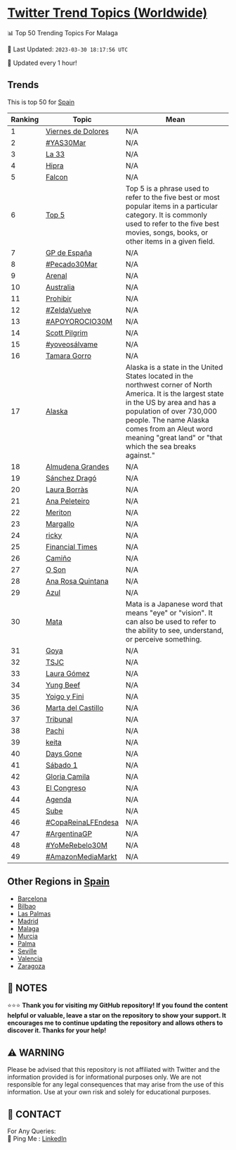 [Twitter Trend Topics (Worldwide)](https://github.com/ErcinDedeoglu/Twitter-Trend-Topics)
==========


📊 Top 50 Trending Topics For Malaga

📆 Last Updated: `2023-03-30 18:17:56 UTC`

🔧 Updated every 1 hour!


## Trends

This is top 50 for [Spain](</Spain>)

| Ranking | Topic | Mean |
| ------- | ------------ | ------------ |
| 1 | [Viernes de Dolores](http://twitter.com/search?q=Viernes+de+Dolores) | N/A |
| 2 | [#YAS30Mar](http://twitter.com/search?q=%23YAS30Mar) | N/A |
| 3 | [La 33](http://twitter.com/search?q=La+33) | N/A |
| 4 | [Hipra](http://twitter.com/search?q=Hipra) | N/A |
| 5 | [Falcon](http://twitter.com/search?q=Falcon) | N/A |
| 6 | [Top 5](http://twitter.com/search?q=Top+5) | Top 5 is a phrase used to refer to the five best or most popular items in a particular category. It is commonly used to refer to the five best movies, songs, books, or other items in a given field. |
| 7 | [GP de España](http://twitter.com/search?q=GP+de+Espa%c3%b1a) | N/A |
| 8 | [#Pecado30Mar](http://twitter.com/search?q=%23Pecado30Mar) | N/A |
| 9 | [Arenal](http://twitter.com/search?q=Arenal) | N/A |
| 10 | [Australia](http://twitter.com/search?q=Australia) | N/A |
| 11 | [Prohibir](http://twitter.com/search?q=Prohibir) | N/A |
| 12 | [#ZeldaVuelve](http://twitter.com/search?q=%23ZeldaVuelve) | N/A |
| 13 | [#APOYOROCIO30M](http://twitter.com/search?q=%23APOYOROCIO30M) | N/A |
| 14 | [Scott Pilgrim](http://twitter.com/search?q=Scott+Pilgrim) | N/A |
| 15 | [#yoveosálvame](http://twitter.com/search?q=%23yoveos%c3%a1lvame) | N/A |
| 16 | [Tamara Gorro](http://twitter.com/search?q=Tamara+Gorro) | N/A |
| 17 | [Alaska](http://twitter.com/search?q=Alaska) | Alaska is a state in the United States located in the northwest corner of North America. It is the largest state in the US by area and has a population of over 730,000 people. The name Alaska comes from an Aleut word meaning "great land" or "that which the sea breaks against." |
| 18 | [Almudena Grandes](http://twitter.com/search?q=Almudena+Grandes) | N/A |
| 19 | [Sánchez Dragó](http://twitter.com/search?q=S%c3%a1nchez+Drag%c3%b3) | N/A |
| 20 | [Laura Borràs](http://twitter.com/search?q=Laura+Borr%c3%a0s) | N/A |
| 21 | [Ana Peleteiro](http://twitter.com/search?q=Ana+Peleteiro) | N/A |
| 22 | [Meriton](http://twitter.com/search?q=Meriton) | N/A |
| 23 | [Margallo](http://twitter.com/search?q=Margallo) | N/A |
| 24 | [ricky](http://twitter.com/search?q=ricky) | N/A |
| 25 | [Financial Times](http://twitter.com/search?q=Financial+Times) | N/A |
| 26 | [Camiño](http://twitter.com/search?q=Cami%c3%b1o) | N/A |
| 27 | [O Son](http://twitter.com/search?q=O+Son) | N/A |
| 28 | [Ana Rosa Quintana](http://twitter.com/search?q=Ana+Rosa+Quintana) | N/A |
| 29 | [Azul](http://twitter.com/search?q=Azul) | N/A |
| 30 | [Mata](http://twitter.com/search?q=Mata) | Mata is a Japanese word that means "eye" or "vision". It can also be used to refer to the ability to see, understand, or perceive something. |
| 31 | [Goya](http://twitter.com/search?q=Goya) | N/A |
| 32 | [TSJC](http://twitter.com/search?q=TSJC) | N/A |
| 33 | [Laura Gómez](http://twitter.com/search?q=Laura+G%c3%b3mez) | N/A |
| 34 | [Yung Beef](http://twitter.com/search?q=Yung+Beef) | N/A |
| 35 | [Yoigo y Fini](http://twitter.com/search?q=Yoigo+y+Fini) | N/A |
| 36 | [Marta del Castillo](http://twitter.com/search?q=Marta+del+Castillo) | N/A |
| 37 | [Tribunal](http://twitter.com/search?q=Tribunal) | N/A |
| 38 | [Pachi](http://twitter.com/search?q=Pachi) | N/A |
| 39 | [keita](http://twitter.com/search?q=keita) | N/A |
| 40 | [Days Gone](http://twitter.com/search?q=Days+Gone) | N/A |
| 41 | [Sábado 1](http://twitter.com/search?q=S%c3%a1bado+1) | N/A |
| 42 | [Gloria Camila](http://twitter.com/search?q=Gloria+Camila) | N/A |
| 43 | [El Congreso](http://twitter.com/search?q=El+Congreso) | N/A |
| 44 | [Agenda](http://twitter.com/search?q=Agenda) | N/A |
| 45 | [Sube](http://twitter.com/search?q=Sube) | N/A |
| 46 | [#CopaReinaLFEndesa](http://twitter.com/search?q=%23CopaReinaLFEndesa) | N/A |
| 47 | [#ArgentinaGP](http://twitter.com/search?q=%23ArgentinaGP) | N/A |
| 48 | [#YoMeRebelo30M](http://twitter.com/search?q=%23YoMeRebelo30M) | N/A |
| 49 | [#AmazonMediaMarkt](http://twitter.com/search?q=%23AmazonMediaMarkt) | N/A |



## Other Regions in [Spain](</Spain>)

* [Barcelona](</Spain/Barcelona.md>)
* [Bilbao](</Spain/Bilbao.md>)
* [Las Palmas](</Spain/Las Palmas.md>)
* [Madrid](</Spain/Madrid.md>)
* [Malaga](</Spain/Malaga.md>)
* [Murcia](</Spain/Murcia.md>)
* [Palma](</Spain/Palma.md>)
* [Seville](</Spain/Seville.md>)
* [Valencia](</Spain/Valencia.md>)
* [Zaragoza](</Spain/Zaragoza.md>)



## 📝 NOTES

⭐⭐⭐ **Thank you for visiting my GitHub repository! If you found the content helpful or valuable, leave a star on the repository to show your support. It encourages me to continue updating the repository and allows others to discover it. Thanks for your help!**


## ⚠️ WARNING

Please be advised that this repository is not affiliated with Twitter and the information provided is for informational purposes only. We are not responsible for any legal consequences that may arise from the use of this information. Use at your own risk and solely for educational purposes.


## 📨 CONTACT

 For Any Queries:  
            🏓 Ping Me : [LinkedIn](https://www.linkedin.com/in/ercindedeoglu/)
